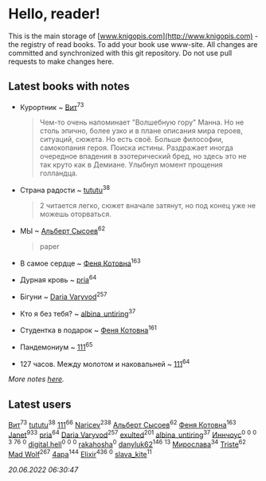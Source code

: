 # Hello, reader!
This is the main storage of [www.knigopis.com](http://www.knigopis.com) - the registry of read books.
To add your book use www-site. All changes are committed and synchronized with this git repository.
Do not use pull requests to make changes here.


## Latest books with notes
* Курортник ~ [Вит](users/300/300273923-vkontakte)<sup>73</sup>
    > Чем-то очень напоминает "Волшебную гору" Манна. Но не столь эпично, более узко и в плане описания мира героев, ситуаций, сюжета. 
    > Но есть своё. Больше философии, самокопания героя. Поиска истины.
    > Раздражает иногда очередное впадения в эзотерический бред, но здесь это не так круто как в Демиане. Улыбнул момент прощения голландца.

* Страна радости ~ [tututu](users/135/135685382-vkontakte)<sup>38</sup>
    > 2 читается легко, сюжет вначале затянут, но под конец уже не можешь оторваться.

* МЫ ~ [Альберт Сысоев](users/474/47446642-vkontakte)<sup>62</sup>
    > paper

* В самое сердце ~ [Феня Котовна](users/109/109746193906459706720-google)<sup>163</sup>

* Дурная кровь ~ [pria](users/128/128917939-vkontakte)<sup>64</sup>

* Бігуни ~ [Daria Varyvod](users/829/829893410524253-facebook)<sup>257</sup>

* Кто я без тебя? ~ [albina_untiring](users/257/2579695-vkontakte)<sup>37</sup>

* Студентка в подарок ~ [Феня Котовна](users/109/109746193906459706720-google)<sup>161</sup>

* Пандемониум ~ [111](users/309/309238388536274478-mailru)<sup>65</sup>

* 127 часов. Между молотом и наковальней ~ [111](users/309/309238388536274478-mailru)<sup>64</sup>


_More notes [here](latest_books_with_notes.md)._


## Latest users
[Вит](users/300/300273923-vkontakte)<sup>73</sup> 
[tututu](users/135/135685382-vkontakte)<sup>38</sup> 
[111](users/309/309238388536274478-mailru)<sup>66</sup> 
[Naricev](users/107/107090515204537133928-google)<sup>238</sup> 
[Альберт Сысоев](users/474/47446642-vkontakte)<sup>62</sup> 
[Феня Котовна](users/109/109746193906459706720-google)<sup>163</sup> 
[Janet](users/108/108113656204404967440-google)<sup>933</sup> 
[pria](users/128/128917939-vkontakte)<sup>64</sup> 
[Daria Varyvod](users/829/829893410524253-facebook)<sup>257</sup> 
[exulted](users/100/100599204551896265722-google)<sup>201</sup> 
[albina_untiring](users/257/2579695-vkontakte)<sup>37</sup> 
[Иннчоус](users/584/584548489-vkontakte)<sup>0</sup> 
[](users/113/113308925972173799436-google)<sup>0</sup> 
[](users/100/10038681-vkontakte)<sup>0</sup> 
[](users/115/115058436318443463985-google)<sup>3</sup> 
[](users/153/1537586159620888-facebook)<sup>76</sup> 
[](users/106/106089272412244528912-google)<sup>0</sup> 
[digital.hell](users/408/408598507-yandex)<sup>0</sup> 
[](users/118/118100475290024631360-google)<sup>0</sup> 
[](users/113/113407984384376187261-google)<sup>0</sup> 
[rakahosha](users/100/100759961280206170633-google)<sup>0</sup> 
[danyluk62](users/374/374149854-vkontakte)<sup>146</sup> 
[](users/101/101923253879668330026-google)<sup>13</sup> 
[Мирослава](users/106/106107989792957993574-google)<sup>34</sup> 
[Triste](users/517/5175580462988229760-mailru)<sup>62</sup> 
[Mad Wolf](users/947/94738840-vkontakte)<sup>267</sup> 
[4apa](users/117/117392596378069249667-google)<sup>144</sup> 
[Elixir](users/115/115826717712507836033-google)<sup>436</sup> 
[](users/269/269376442-vkontakte)<sup>0</sup> 
[slava_kite](users/134/134671934-vkontakte)<sup>11</sup> 


_20.06.2022 06:30:47_
